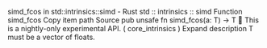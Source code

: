 simd_fcos in std::intrinsics::simd - Rust
std
::
intrinsics
::
simd
Function
simd_fcos
Copy item path
Source
pub unsafe fn simd_fcos<T>(a: T) -> T
🔬
This is a nightly-only experimental API. (
core_intrinsics
)
Expand description
T
must be a vector of floats.